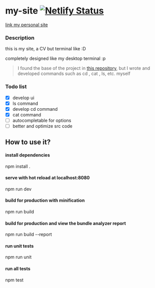 # my-site [![Netlify Status](https://api.netlify.com/api/v1/badges/f23cf0dc-c5d4-47f5-abc9-266c5799e302/deploy-status)](https://sajadadineh.netlify.app)


[link my personal site](https://sajadadineh.ir/)

### Description

this is my site, a CV but terminal like :D

completely designed like my desktop terminal :p

> I found the base of the project in [this repository](https://github.com/ndabAP/vue-command), but I wrote and developed commands such as cd , cat , ls, etc. myself


### Todo list

- [x] develop ui
- [x] ls command
- [x] develop cd command
- [x] cat command
- [ ] autocompletable for options
- [ ] better and optimize src code

## How to use it?

#### install dependencies
npm install .

#### serve with hot reload at localhost:8080
npm run dev

#### build for production with minification
npm run build

#### build for production and view the bundle analyzer report
npm run build --report

#### run unit tests
npm run unit

#### run all tests
npm test
